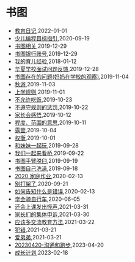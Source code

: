 # 书图
* [教育日记](/diary-2022),2022-01-01
* [少儿编程目标指引](/programming/programming_teach_guide),2020-09-19
* [书图相关](/shutu/shutu-links),2019-12-29
* [书图银行账号](/shutu/shutu-bank-account),2019-12-29
* [我的育儿经验](/shutu/2018/20180112-experience-on-children-education),2018-01-12
* [华夏学校面试问题反馈](/shutu/2019/20191228-mingde-interview),2019-12-28
* [书图存在的问题(妈妈在学校的观察)](/shutu/2019/20191104-problem-in-school),2019-11-04
* [秋游](/shutu/2019/20191103-autumn-travel),2019-11-03
* [上学规则](/shutu/2019/20191101-rules-in-school),2019-11-01
* [不允许吃饭](/shutu/2019/20191023-not-allow-to-eat),2019-10-23
* [不遵守规则的惩罚](/shutu/2019/20191022-punishment),2019-10-22
* [家长会感悟](/shutu/2019/20191012-inspiration-of-parents-meeting),2019-10-12
* [程度、范围的意思](/shutu/2019/20191011-level-and-scope),2019-10-11
* [露营](/shutu/2019/20191004-camping),2019-10-04
* [权衡](/shutu/2019/20191001-judge),2019-10-01
* [和妹妹一起玩](/shutu/2019/20190928-play-with-sister),2019-09-28
* [我们一起来看桥](/shutu/2019/20190922-bridge),2019-09-22
* [书图手臂脱臼](/shutu/2019/20190919-arm-broken),2019-09-19
* [书图自己洗澡](/shutu/2019/20190918-wash-self),2019-09-18
* [2020 家庭作业](/shutu/2020/2020-home-work),2020-02-13
* [别打架了](/shutu/2020/2020-09-21-do-not-fight),2020-09-21
* [如何告知什么是错误](/shutu/2020/2020-06-05-learn-drive-bike),2020-02-13
* [学会骑自行车](/shutu/2020/2020-02-13-how-to-tell-what-is-wrong),2020-06-05
* [还会上课发出怪声](/shutu/2021/2021-03-31-diary),2021-03-31
* [家长们的集体申诉](/shutu/2021/2021-03-30-meet-parents-of-classmates),2021-03-30
* [应该多交流教育方法](/shutu/2021/2021-03-22-should-exchange-teach-method),2021-03-22
* [犯错](/shutu/2021/2021-03-21-mistakes),2021-03-21
* [爱弟弟](/shutu/2021/2021-03-21-love-brother),2021-03-21
* [20230420-沟通和跑步](/shutu/2023/2023-04-20-talk-and-run),2023-04-20
* [成长计划](/shutu/2023/2023-02-18-development-plan),2023-02-18
